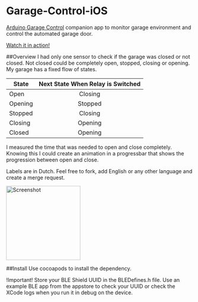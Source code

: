 Garage-Control-iOS
==================

[Arduino Garage Control](https://github.com/piejanssens/Garage-Control-Arduino) companion app to monitor garage environment and control the automated garage door.

[Watch it in action!](https://www.youtube.com/watch?v=utPfQMeuSUI)

##Overview
I had only one sensor to check if the garage was closed or not closed. 
Not closed could be completely open, stopped, closing or opening.
My garage has a fixed flow of states.

| State        | Next State When Relay is Switched |
| ------------- |:-------------:|
| Open      | Closing |
| Opening      | Stopped      |
| Stopped | Closing      |
| Closing | Opening      |
| Closed | Opening      |

I measured the time that was needed to open and close completely.
Knowing this I could create an animation in a progressbar that shows the progression between open and close.

Labels are in Dutch. Feel free to fork, add English or any other language and create a merge request.

<img src="https://raw.github.com/piejanssens/piejanssens.github.io/master/IMG_0291.PNG" alt="Screenshot" style="width: 200px;"/>

##Install
Use cocoapods to install the dependency.

!Important! 
Store your BLE Shield UUID in the BLEDefines.h file.
Use an example BLE app from the appstore to check your UUID or check the XCode logs when you run it in debug on the device.
